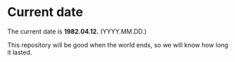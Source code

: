 # Current date

The current date is **1982.04.12.** (YYYY.MM.DD.)

This repository will be good when the world ends, so we will know how long it lasted.
